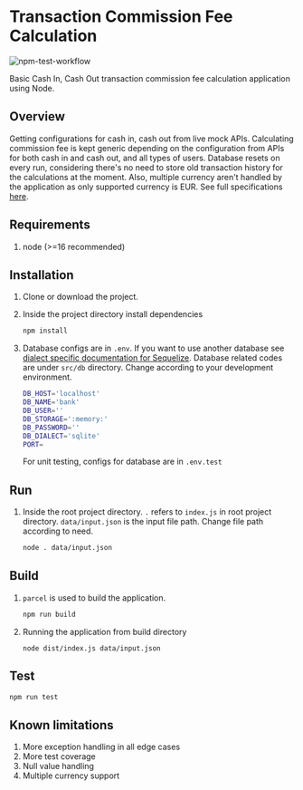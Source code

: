 ﻿# Transaction Commission Fee Calculation

![npm-test-workflow](https://github.com/ashik112/transaction-commission-calculation/actions/workflows/node-test-action.yml/badge.svg)

Basic Cash In, Cash Out transaction commission fee calculation application using Node.

## Overview

Getting configurations for cash in, cash out from live mock APIs. Calculating commission fee is kept generic depending on the configuration from APIs for both cash in and cash out, and all types of users. Database resets on every run, considering there's no need to store old transaction history for the calculations at the moment. Also, multiple currency aren't handled by the application as only supported currency is EUR.  See full specifications [here](https://gist.github.com/mariusbalcytis/9d8d2122fe005bd2c4e10720834bfe25). 

## Requirements

1. node (>=16 recommended)

## Installation

1. Clone or download the project.
2. Inside the project directory install dependencies

   ```bash
   npm install
   ```

3. Database configs are in `.env`. If you want to use another database see [dialect specific documentation for Sequelize](https://sequelize.org/docs/v6/other-topics/dialect-specific-things/). Database related codes are under `src/db` directory. Change according to your development environment.

    ```bash
    DB_HOST='localhost'
    DB_NAME='bank'
    DB_USER=''
    DB_STORAGE=':memory:'
    DB_PASSWORD=''
    DB_DIALECT='sqlite'
    PORT=
    ```

    For unit testing, configs for database are in `.env.test`

## Run

1. Inside the root project directory. `.` refers to `index.js` in root project directory. `data/input.json` is the input file path. Change file path according to need.

   ```bash
   node . data/input.json
   ```

## Build

1. `parcel` is used to build the application.

   ```bash
   npm run build
   ```

2. Running the application from build directory

   ```base
   node dist/index.js data/input.json
   ```

## Test

   ```bash
   npm run test
   ```

## Known limitations

1. More exception handling in all edge cases
2. More test coverage
3. Null value handling
4. Multiple currency support 
